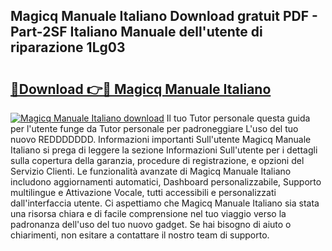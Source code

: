 ## Magicq Manuale Italiano Download gratuit PDF - Part-2SF Italiano Manuale dell'utente di riparazione 1Lg03

# <h2><a href="http://df9aozg.blite.top/?on=Magicq+Manuale+Italiano">🔗Download 👉🔴 Magicq Manuale Italiano</a></h2>

[![Magicq Manuale Italiano download](https://i.imgur.com/lujVjoI.png)](http://df9aozg.blite.top/?on=Magicq+Manuale+Italiano)
Il tuo Tutor personale questa guida per l'utente funge da Tutor personale per padroneggiare L'uso del tuo nuovo REDDDDDDD. Informazioni importanti Sull'utente Magicq Manuale Italiano si prega di leggere la sezione Informazioni Sull'utente per i dettagli sulla copertura della garanzia, procedure di registrazione, e opzioni del Servizio Clienti. Le funzionalità avanzate di Magicq Manuale Italiano includono aggiornamenti automatici, Dashboard personalizzabile, Supporto multilingue e Attivazione Vocale, tutti accessibili e personalizzati dall'interfaccia utente. Ci aspettiamo che Magicq Manuale Italiano sia stata una risorsa chiara e di facile comprensione nel tuo viaggio verso la padronanza dell'uso del tuo nuovo gadget. Se hai bisogno di aiuto o chiarimenti, non esitare a contattare il nostro team di supporto.
